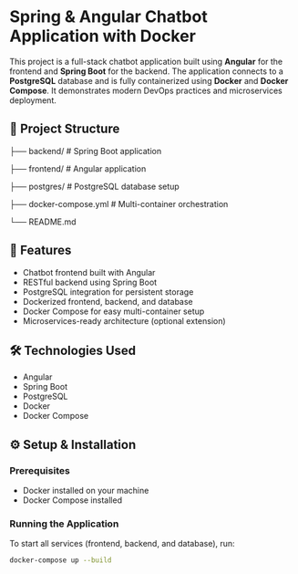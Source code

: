 # Spring & Angular Chatbot Application with Docker

This project is a full-stack chatbot application built using **Angular** for the frontend and **Spring Boot** for the backend. The application connects to a **PostgreSQL** database and is fully containerized using **Docker** and **Docker Compose**. It demonstrates modern DevOps practices and microservices deployment.

## 🧩 Project Structure

├── backend/ # Spring Boot application 

├── frontend/ # Angular application 

├── postgres/ # PostgreSQL database setup 

├── docker-compose.yml # Multi-container orchestration 

└── README.md

## 🚀 Features

- Chatbot frontend built with Angular
- RESTful backend using Spring Boot
- PostgreSQL integration for persistent storage
- Dockerized frontend, backend, and database
- Docker Compose for easy multi-container setup
- Microservices-ready architecture (optional extension)

## 🛠️ Technologies Used

- Angular
- Spring Boot
- PostgreSQL
- Docker
- Docker Compose

## ⚙️ Setup & Installation

### Prerequisites

- Docker installed on your machine
- Docker Compose installed

### Running the Application

To start all services (frontend, backend, and database), run:

```bash
docker-compose up --build
